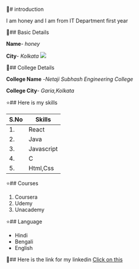 🌟# introduction


I am honey and I am from IT Department first year



💠## Basic Details

**Name**- *honey*

**City**- *Kolkata*
<img src="https://img.icons8.com/bubbles/50/000000/kolkata.png"/>

💠## College Details

**College Name** -*Netaji Subhash Engineering College*

**College City**- *Garia,Kolkata*

⭐## Here is my skills

| S.No | Skills 
|---|---|
|1.| React|
|2.| Java|
|3.| Javascript|
|4.| C|
|5.| Html,Css|

⭐## Courses
1. Coursera
2. Udemy
3. Unacademy

⭐## Language
- Hindi
- Bengali
- English

🌟## Here is the link for my linkedin
[Click on this](https://www.linkedin.com/in/honey-labh-081097222/)

